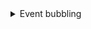<details>
  <summary>Event bubbling</summary>

자바스크립트에서 DOM 이벤트가 어떻게 동작하는지를 이해하려면, 이벤트 전파(Event Propagation) 과정을 알아야 한다. 이벤트 전파는 크게 **캡처링(Capturing)**과 버블링(Bubbling) 두 단계가 있으며, 그중 버블링 단계가 실무에서 자주 쓰이는 핵심 개념이다. 이번 설명에서는 이벤트 버블링이 무엇이고 어떻게 동작하는지, 그리고 이를 통해 어떻게 이벤트 처리를 효율적으로 할 수 있는지 자세히 다룬다.

- 이벤트 전파(Propagation)란 무엇인가

DOM 요소에서 특정 이벤트(클릭, 키 입력 등)가 발생하면, 해당 이벤트는 브라우저가 미리 정의해둔 전파 과정을 거쳐 전달된다. 이 전파 과정은 다음과 같은 3단계로 구분된다.
	1.	캡처링(Capturing) 단계
이벤트가 **문서(document)**에서 시작하여 하위 요소로 하나씩 내려가면서 전파되는 단계이다. (Top → Down)
	2.	타깃(Target) 단계
이벤트가 최종으로 도달한 요소, 즉 실제로 이벤트가 발생한 그 요소에서 이벤트 핸들러가 실행되는 단계이다.
	3.	버블링(Bubbling) 단계
이벤트가 발생한 요소로부터 다시 상위 요소(부모 → 조상)로 올라가면서 전파되는 단계이다. (Down → Top)

기본적으로 브라우저 이벤트 전파 순서는 캡처링 → 타깃 → 버블링이며, 이 중에서 가장 흔히 다루는 것이 이벤트 버블링이다.

- 이벤트 버블링(Event Bubbling)이란

이벤트 버블링은 “하위 요소에서 발생한 이벤트가 상위 요소까지 단계적으로 전파되는 현상”을 말한다. 예를 들어 <button> 내부에 <span> 태그가 있는 상황에서 <span>을 클릭하더라도, 그 클릭 이벤트가 부모 요소인 <button>으로 전파되어 발생한다는 것이다.

예시 구조

<div id="parent">
  <button id="childButton">
    <span id="innerText">클릭하세요</span>
  </button>
</div>

위와 같은 구조에서 #innerText 요소를 클릭하면 다음과 같은 순서로 이벤트가 전파된다.
	1.	가장 먼저 #innerText에서 이벤트가 발생한다.
	2.	이벤트가 버블링 과정을 거치며 #childButton → #parent 순으로 전달된다.
	3.	최종적으로 document에 이르기까지 전파될 수도 있다.

- 이벤트 버블링이 중요한 이유
	1.	이벤트 핸들러 중복을 피할 수 있다
하위 요소 각각에 이벤트 핸들러를 달지 않고 상위 요소에만 달아도, 하위 요소에서 발생하는 이벤트를 한 곳에서 처리할 수 있게 된다. 이를 흔히 **이벤트 위임(Event Delegation)**이라고 부른다.
	2.	유지보수가 용이하다
이벤트 버블링 과정을 이해해두면 DOM 구조가 복잡해져도 이벤트 흐름을 추적하기 쉽다. 또한, event.stopPropagation() 등을 통해 특정 요소에서 전파를 멈출 수 있으므로, 예기치 않은 이벤트 중복 실행이나 충돌을 예방하기에도 편리하다.




</details>